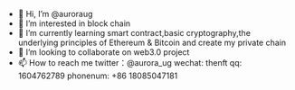 - 👋 Hi, I’m @auroraug
- 👀 I’m interested in block chain
- 🌱 I’m currently learning smart contract,basic cryptography,the underlying principles of Ethereum & Bitcoin and create my private chain
- 💞️ I’m looking to collaborate on web3.0 project
- 📫 How to reach me twitter：@aurora_ug wechat: thenft qq: 1604762789 phonenum: +86 18085047181

<!---
auroraug/auroraug is a ✨ special ✨ repository because its `README.md` (this file) appears on your GitHub profile.
You can click the Preview link to take a look at your changes.
--->

